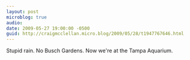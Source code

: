 ```yaml
---
layout: post
microblog: true
audio: 
date: 2009-05-27 19:00:00 -0500
guid: http://craigmcclellan.micro.blog/2009/05/28/t1947767646.html
---
```

Stupid rain. No Busch Gardens. Now we're at the Tampa Aquarium.
